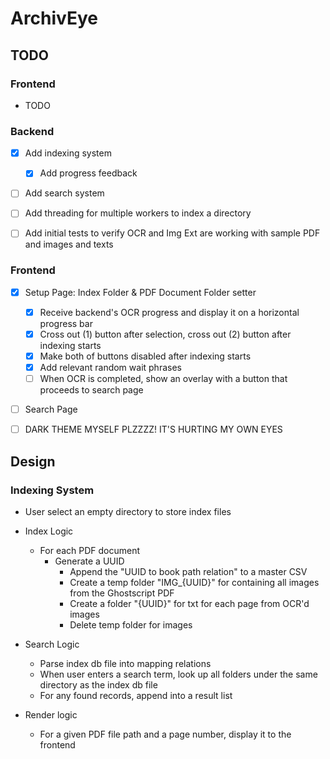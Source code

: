 # ArchivEye

## TODO

### Frontend

- TODO

### Backend

- [x] Add indexing system
  - [x] Add progress feedback
- [ ] Add search system
- [ ] Add threading for multiple workers to index a directory
- [ ] Add initial tests to verify OCR and Img Ext are working with sample PDF and images and texts


### Frontend

- [x] Setup Page: Index Folder & PDF Document Folder setter
  - [x] Receive backend's OCR progress and display it on a horizontal progress bar
  - [x] Cross out (1) button after selection, cross out (2) button after indexing starts
  - [x] Make both of buttons disabled after indexing starts
  - [x] Add relevant random wait phrases
  - [ ] When OCR is completed, show an overlay with a button that proceeds to search page
- [ ] Search Page
- [ ] DARK THEME MYSELF PLZZZZ! IT'S HURTING MY OWN EYES


## Design

### Indexing System

- User select an empty directory to store index files
- Index Logic
  - For each PDF document
    - Generate a UUID
      - Append the "UUID to book path relation" to a master CSV
      - Create a temp folder "IMG_{UUID}" for containing all images from the Ghostscript PDF
      - Create a folder "{UUID}" for txt for each page from OCR'd images
      - Delete temp folder for images

- Search Logic
  - Parse index db file into mapping relations
  - When user enters a search term, look up all folders under the same directory as the index db file
  - For any found records, append into a result list

- Render logic
  - For a given PDF file path and a page number, display it to the frontend